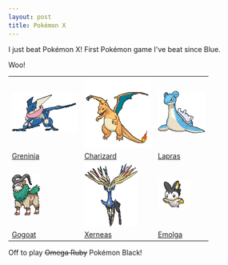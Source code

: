 ```yaml
---
layout: post
title: Pokémon X
---
```


I just beat Pokémon X! First Pokémon game I've beat since Blue.

Woo!

<table width="100%" height="100%">
<tr>

<td>
  <a href="http://bulbapedia.bulbagarden.net/wiki/Greninja_%28Pok%C3%A9mon%29">
    <img src="/images/greninja.gif">
  </a>
</td>

<td>
  <a href="http://bulbapedia.bulbagarden.net/wiki/Charizard_%28Pok%C3%A9mon%29">
    <img src="/images/charizard.gif">
  </a>
</td>

<td>
  <a href="http://bulbapedia.bulbagarden.net/wiki/Lapras_%28Pok%C3%A9mon%29">
    <img src="/images/lapras.gif">
  </a>
</td>

</tr>
<tr>

<td>
  <a href="http://bulbapedia.bulbagarden.net/wiki/Greninja_%28Pok%C3%A9mon%29">
    Greninja
  </a>
</td>

<td>
  <a href="http://bulbapedia.bulbagarden.net/wiki/Charizard_%28Pok%C3%A9mon%29">
    Charizard
  </a>
</td>

<td>
  <a href="http://bulbapedia.bulbagarden.net/wiki/Lapras_%28Pok%C3%A9mon%29">
    Lapras
  </a>
</td>

</tr>
<tr>

<td>
  <a href="http://bulbapedia.bulbagarden.net/wiki/Gogoat_%28Pok%C3%A9mon%29">
    <img src="/images/gogoat.gif">
  </a>
</td>

<td>
  <a href="http://bulbapedia.bulbagarden.net/wiki/Xerneas_%28Pok%C3%A9mon%29">
    <img src="/images/xerneas.gif">
  </a>
</td>

<td>
  <a href="http://bulbapedia.bulbagarden.net/wiki/Emolga_%28Pok%C3%A9mon%29">
    <img src="/images/emolga.gif">
  </a>
</td>

</tr>
<tr>

<td>
  <a href="http://bulbapedia.bulbagarden.net/wiki/Gogoat_%28Pok%C3%A9mon%29">
    Gogoat
  </a>
</td>

<td>
  <a href="http://bulbapedia.bulbagarden.net/wiki/Xerneas_%28Pok%C3%A9mon%29">
    Xerneas
  </a>
</td>

<td>
  <a href="http://bulbapedia.bulbagarden.net/wiki/Emolga_%28Pok%C3%A9mon%29">
    Emolga
  </a>
</td>

</tr>
</table>

Off to play <strike>Omega Ruby</strike> Pokémon Black!
